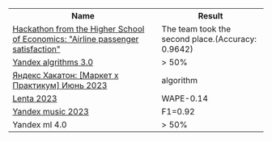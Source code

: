 <table>
<tr>
  <th>Name</th>
  <th>Result</th>
</tr>   
<tr>
<td><a href =
"https://github.com/GreyGreyWolf/Hackathons/tree/master/HSE_12_22">Hackathon from the Higher School of Economics:
"Airline passenger satisfaction"</a></td>
<td>The team took the second place.(Accuracy: 0.9642)</td>
</tr>
<tr>
<td><a href = "https://github.com/GreyGreyWolf/Hackathons/tree/master/yandex_algorithms_3.0">Yandex algrithms 3.0</a></td>
<td> > 50%</td>
</tr>
<tr>
<td><a href = "https://github.com/GreyGreyWolf/Hackathons/tree/master/YM_hackathon_Jun2023">Яндекс Хакатон: [Маркет х Практикум] Июнь 2023</a></td>
<td>algorithm</td>
</tr>
<tr>
<td><a href = "https://github.com/GreyGreyWolf/Hackathons/tree/master/Lenta">Lenta 2023</a></td>
<td>WAPE-0.14</td>
</tr>
<tr>
<td><a href= "https://github.com/GreyGreyWolf/Hackathons/tree/master/Yandex_music_2023">Yandex music 2023</a></td>
<td>F1=0.92</td>
</tr>
<tr>
<td><https://github.com/GreyGreyWolf/Hackathons/tree/master/yandex_ml_4.0>Yandex ml 4.0</a></td>
<td> > 50%</td>
</tr>
</table>
